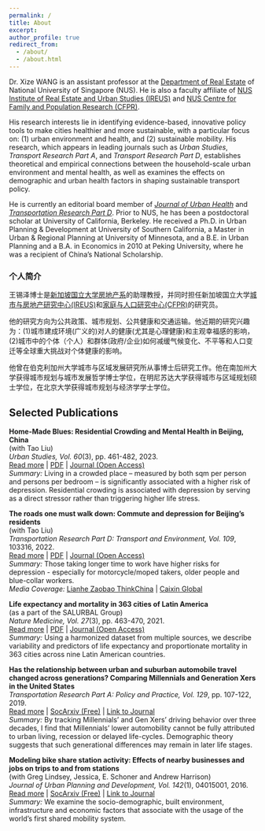 ```yaml
---
permalink: /
title: About
excerpt: 
author_profile: true
redirect_from: 
  - /about/
  - /about.html
---
```


Dr. Xize WANG is an assistant professor at the [Department of Real Estate](https://bizfaculty.nus.edu.sg/faculty-details/?profId=672) of National University of Singapore (NUS). He is also a faculty affiliate of [NUS Institute of Real Estate and Urban Studies (IREUS)](https://ireus.nus.edu.sg/) and [NUS Centre for Family and Population Research (CFPR)](https://fass.nus.edu.sg/cfpr/). 

His research interests lie in identifying evidence-based, innovative policy tools to make cities healthier and more sustainable, with a particular focus on: (1) urban environment and health, and (2) sustainable mobility. His research, which appears in leading journals such as <i>Urban Studies</i>, <i>Transport Research Part A</i>, and <i>Transport Research Part D</i>, establishes theoretical and empirical connections between the household-scale urban environment and mental health, as well as examines the effects on demographic and urban health factors in shaping sustainable transport policy.

He is currently an editorial board member of <i>[Journal of Urban Health](https://link.springer.com/journal/11524)</i> and <i>[Transportation Research Part D](https://www.sciencedirect.com/journal/transportation-research-part-d-transport-and-environment)</i>. Prior to NUS, he has been a postdoctoral scholar at University of California, Berkeley. He received a Ph.D. in Urban Planning & Development at University of Southern California, a Master in Urban & Regional Planning at University of Minnesota, and a B.E. in Urban Planning and a B.A. in Economics in 2010 at Peking University, where he was a recipient of China’s National Scholarship.


### 个人简介
王锡泽博士是[新加坡国立大学房地产系](https://bizfaculty.nus.edu.sg/faculty-details/?profId=672)的助理教授，并同时担任新加坡国立大学[城市与房地产研究中心(IREUS)](https://ireus.nus.edu.sg/)和[家庭与人口研究中心(CFPR)](https://fass.nus.edu.sg/cfpr/)的研究员。

他的研究方向为公共政策、城市规划、公共健康和交通运输。他近期的研究兴趣为：(1)城市建成环境(广义的)对人的健康(尤其是心理健康)和主观幸福感的影响，(2)城市中的个体（个人）和群体(政府/企业)如何减缓气候变化、不平等和人口变迁等全球重大挑战对个体健康的影响。

他曾在伯克利加州大学城市与区域发展研究所从事博士后研究工作。他在南加州大学获得城市规划与城市发展哲学博士学位，在明尼苏达大学获得城市与区域规划硕士学位，在北京大学获得城市规划与经济学学士学位。

## Selected Publications

**Home-Made Blues: Residential Crowding and Mental Health in Beijing, China**\
(with Tao Liu)\
<i>Urban Studies, Vol. 60</i>(3), pp. 461-482, 2023.\
[Read more](https://xizewang.github.io/publication/2023-02-01-us-dep10-crowding) \| [PDF](https://xizewang.github.io/files/2023-02-01-us-dep10-crowding.pdf) \| [Journal (Open Access)](https://doi.org/10.1177/00420980221101707)\
<i> Summary:</i> Living in a crowded place – measured by both sqm per person and persons per bedroom – is significantly associated with a higher risk of depression. Residential crowding is associated with depression by serving as a direct stressor rather than triggering higher life stress. 


**The roads one must walk down: Commute and depression for Beijing’s residents**\
(with Tao Liu)\
<i>Transportation Research Part D: Transport and Environment, Vol. 109</i>, 103316, 2022.\
[Read more](https://xizewang.github.io/publication/2022-06-22-trd-depression-commute) \| [PDF](https://xizewang.github.io/files/2022-06-22-trd-depression-commute.pdf) \| [Journal (Open Access)](https://doi.org/10.1016/j.trd.2022.103316)\
<i> Summary:</i> Those taking longer time to work have higher risks for depression - especially for motorcycle/moped takers, older people and blue-collar workers. \
<i> Media Coverage:</i> [Lianhe Zaobao ThinkChina](https://www.thinkchina.sg/longer-commute-beijingers-may-spell-higher-depression-risks) \| [Caixin Global](https://www.caixinglobal.com/2022-10-20/how-your-work-commute-can-affect-your-mental-health-101954036.html) 


**Life expectancy and mortality in 363 cities of Latin America**\
(as a part of the SALURBAL Group)\
<i>Nature Medicine, Vol. 27</i>(3), pp. 463-470, 2021.\
[Read more](https://xizewang.github.io/publication/2021-01-25-natmed-lac-mortality) \| [PDF](https://xizewang.github.io/files/2021-01-25-natmed-lac-mortality.pdf) \| [Journal (Open Access)](https://www.nature.com/articles/s41591-020-01214-4)\
<i> Summary:</i> Using a harmonized dataset from multiple sources, we describe variability and predictors of life expectancy and proportionate mortality in 363 cities across nine Latin American countries.

**Has the relationship between urban and suburban automobile travel changed across generations? Comparing Millennials and Generation Xers in the United States**\
<i>Transportation Research Part A: Policy and Practice, Vol. 129</i>, pp. 107-122, 2019.\
[Read more](https://xizewang.github.io/publication/2019-08-20-tra-nhts) \| [SocArxiv (Free)](https://osf.io/preprints/socarxiv/2y5vj) \| [Link to Journal](https://doi.org/10.1016/j.tra.2019.08.012)\
<i> Summary:</i> By tracking Millennials’ and Gen Xers’ driving behavior over three decades, I find that Millennials’ lower automobility cannot be fully attributed to urban living, recession or delayed life-cycles. Demographic theory suggests that such generational differences may remain in later life stages.

**Modeling bike share station activity: Effects of nearby businesses and jobs on trips to and from stations**\
(with Greg Lindsey, Jessica, E. Schoner and Andrew Harrison)\
<i>Journal of Urban Planning and Development, Vol. 142</i>(1), 04015001, 2016.\
[Read more](https://xizewang.github.io/publication/2016-03-01-jupd-bikeshare) \| [SocArxiv (Free)](https://osf.io/preprints/socarxiv/stav4/) \| [Link to Journal](https://doi.org/10.1061/(ASCE)UP.1943-5444.0000273)\
<i> Summary:</i> We examine the socio-demographic, built environment, infrastructure and economic factors that associate with the usage of the world’s first shared mobility system.
